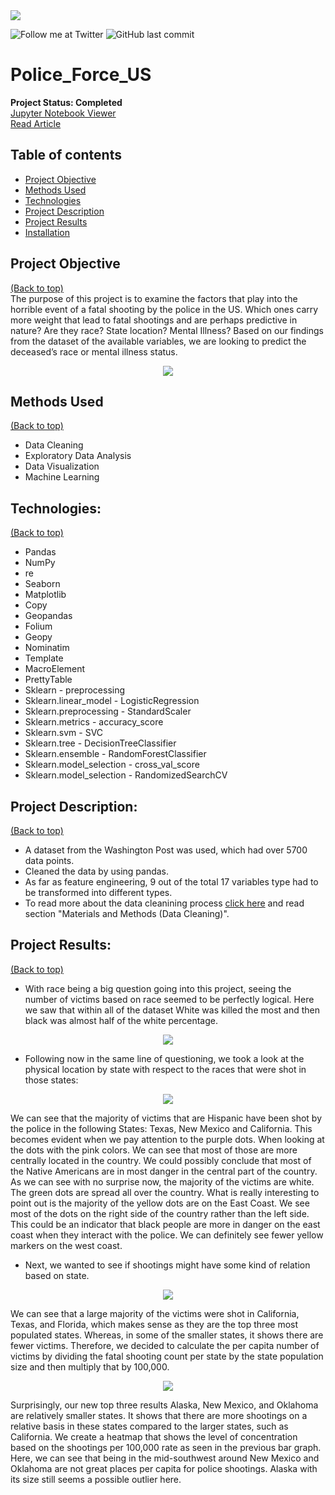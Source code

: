 <img src="images/police.jpg">

<!-- Add buttons here -->
![Follow me at Twitter](https://img.shields.io/twitter/follow/NMashinchi?style=social)
![GitHub last commit](https://img.shields.io/github/last-commit/navido89/Time-Series-Analysis-ARIMA-Model-Covid19-Predictions)

# Police_Force_US
**Project Status: Completed**
<br>
<a href="https://nbviewer.jupyter.org/github/navido89/Police_Force_US/blob/main/Police%20Force%20Project.ipynb" target="_blank">Jupyter Notebook Viewer</a>
<br>
<a href="https://towardsdatascience.com/an-examination-of-fatal-force-by-police-in-the-us-db897d97085c" target="_blank">Read Article</a>

## Table of contents
- [Project Objective](#project-objective)
- [Methods Used](#methods-used)
- [Technologies](#technologies)
- [Project Description](#project-description)
- [Project Results](#project-results)
- [Installation](#installation)

## Project Objective
[(Back to top)](#table-of-contents)
<br>
The purpose of this project is to examine the factors that play into the horrible event of a fatal shooting by the police in the US. Which ones carry more weight that lead to fatal shootings and are perhaps predictive in nature? Are they race? State location? Mental Illness? Based on our findings from the dataset of the available variables, we are looking to predict the deceased’s race or mental illness status.
<br>
<p align="center">
<img src="images/shootings_by_year.png" style>
</p>

## Methods Used
[(Back to top)](#table-of-contents)
+ Data Cleaning
+ Exploratory Data Analysis
+ Data Visualization
+ Machine Learning

## Technologies:
[(Back to top)](#table-of-contents)
+ Pandas 
+ NumPy 
+ re
+ Seaborn
+ Matplotlib
+ Copy
+ Geopandas
+ Folium
+ Geopy
+ Nominatim
+ Template
+ MacroElement
+ PrettyTable
+ Sklearn - preprocessing
+ Sklearn.linear_model - LogisticRegression
+ Sklearn.preprocessing - StandardScaler
+ Sklearn.metrics - accuracy_score
+ Sklearn.svm - SVC
+ Sklearn.tree - DecisionTreeClassifier
+ Sklearn.ensemble - RandomForestClassifier
+ Sklearn.model_selection - cross_val_score
+ Sklearn.model_selection - RandomizedSearchCV

## Project Description:
[(Back to top)](#table-of-contents)

+ A dataset from the Washington Post was used, which had over 5700 data points. 
+ Cleaned the data by using pandas. 
+ As far as feature engineering, 9 out of the total 17 variables type had to be transformed into different types. 
+ To read more about the data cleanining process <a href="https://towardsdatascience.com/an-examination-of-fatal-force-by-police-in-the-us-db897d97085c" target="_blank">click here</a> and read section "Materials and Methods (Data Cleaning)".

## Project Results:
[(Back to top)](#table-of-contents)
+ With race being a big question going into this project, seeing the number of victims based on race seemed to be perfectly logical. Here we saw that within all of the dataset White was killed the most and then black was almost half of the white percentage.
<p align="center">
<img src="images/big_observation.png" style>
</p>

+ Following now in the same line of questioning, we took a look at the physical location by state with respect to the races that were shot in those states:
<p align="center">
<img src="images/shooting_race_location.png" style>
</p>
We can see that the majority of victims that are Hispanic have been shot by the police in the following States: Texas, New Mexico and California. This becomes evident when we pay attention to the purple dots. When looking at the dots with the pink colors. We can see that most of those are more centrally located in the country. We could possibly conclude that most of the Native Americans are in most danger in the central part of the country. As we can see with no surprise now, the majority of the victims are white. The green dots are spread all over the country. What is really interesting to point out is the majority of the yellow dots are on the East Coast. We see most of the dots on the right side of the country rather than the left side. This could be an indicator that black people are more in danger on the east coast when they interact with the police. We can definitely see fewer yellow markers on the west coast.

+ Next, we wanted to see if shootings might have some kind of relation based on state. 
<p align="center">
<img src="images/shooting_by_state.png" style>
</p>
We can see that a large majority of the victims were shot in California, Texas, and Florida, which makes sense as they are the top three most populated states. Whereas, in some of the smaller states, it shows there are fewer victims. Therefore, we decided to calculate the per capita number of victims by dividing the fatal shooting count per state by the state population size and then multiply that by 100,000.
<p align="center">
<img src="images/shooting_per_100k.png" style>
</p>
Surprisingly, our new top three results Alaska, New Mexico, and Oklahoma are relatively smaller states. It shows that there are more shootings on a relative basis in these states compared to the larger states, such as California. We create a heatmap that shows the level of concentration based on the shootings per 100,000 rate as seen in the previous bar graph. Here, we can see that being in the mid-southwest around New Mexico and Oklahoma are not great places per capita for police shootings. Alaska with its size still seems a possible outlier here.

